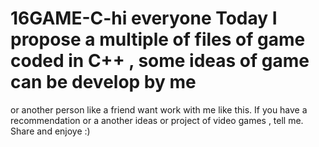 # 16GAME-C-hi everyone Today I propose a multiple of files of game coded in C++ , some ideas of game can be develop by me 
or another person like a friend want work with me like this. 
If you have a recommendation or a another ideas or project of video games , 
tell me. Share and enjoye :)

